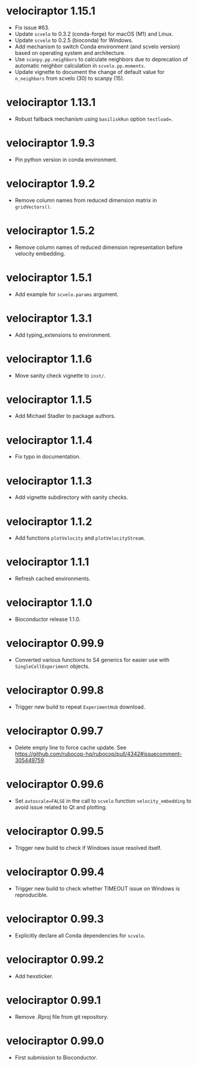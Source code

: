 # velociraptor 1.15.1

* Fix issue #63.
* Update `scvelo` to 0.3.2 (conda-forge) for macOS (M1) and Linux.
* Update `scvelo` to 0.2.5 (bioconda) for Windows.
* Add mechanism to switch Conda environment (and scvelo version) based on operating system and architecture.
* Use `scanpy.pp.neighbors` to calculate neighbors due to deprecation of automatic neighbor calculation in `scvelo.pp.moments`.
* Update vignette to document the change of default value for `n_neighbors` from scvelo (30) to scanpy (15).

# velociraptor 1.13.1

* Robust fallback mechanism using `basiliskRun` option `testload=`.

# velociraptor 1.9.3

* Pin python version in conda environment.

# velociraptor 1.9.2

* Remove column names from reduced dimension matrix in `gridVectors()`.

# velociraptor 1.5.2

* Remove column names of reduced dimension representation before velocity embedding.

# velociraptor 1.5.1

* Add example for `scvelo.params` argument.

# velociraptor 1.3.1

* Add typing_extensions to environment.

# velociraptor 1.1.6

* Move sanity check vignette to `inst/`.

# velociraptor 1.1.5

* Add Michael Stadler to package authors.

# velociraptor 1.1.4

* Fix typo in documentation.

# velociraptor 1.1.3

* Add vignette subdirectory with sanity checks.

# velociraptor 1.1.2

* Add functions `plotVelocity` and `plotVelocityStream`.

# velociraptor 1.1.1

* Refresh cached environments.

# velociraptor 1.1.0

* Bioconductor release 1.1.0.

# velociraptor 0.99.9

* Converted various functions to S4 generics for easier use with `SingleCellExperiment` objects.

# velociraptor 0.99.8

* Trigger new build to repeat `ExperimentHub` download.

# velociraptor 0.99.7

* Delete empty line to force cache update. See <https://github.com/rubocop-hq/rubocop/pull/4342#issuecomment-305449759>.

# velociraptor 0.99.6

* Set `autoscale=FALSE` in the call to `scvelo` function `velocity_embedding` to avoid issue related to Qt and plotting.

# velociraptor 0.99.5

* Trigger new build to check if Windows issue resolved itself.

# velociraptor 0.99.4

* Trigger new build to check whether TIMEOUT issue on Windows is reproducible.

# velociraptor 0.99.3

* Explicitly declare all Conda dependencies for `scvelo`.

# velociraptor 0.99.2

* Add hexsticker.

# velociraptor 0.99.1

* Remove .Rproj file from git repository.

# velociraptor 0.99.0

* First submission to Bioconductor.
